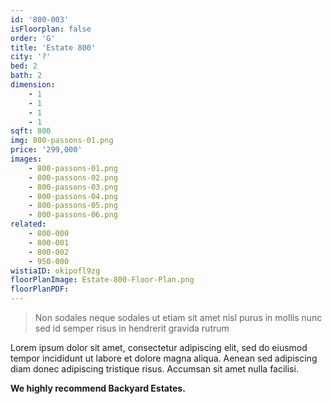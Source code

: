 ```yaml
---
id: '800-003'
isFloorplan: false
order: 'G'
title: 'Estate 800'
city: '?'
bed: 2
bath: 2
dimension:
    - 1
    - 1
    - 1
    - 1
sqft: 800
img: 800-passons-01.png
price: '299,000'
images:
    - 800-passons-01.png
    - 800-passons-02.png
    - 800-passons-03.png
    - 800-passons-04.png
    - 800-passons-05.png
    - 800-passons-06.png
related:
    - 800-000
    - 800-001
    - 800-002
    - 950-000
wistiaID: okipofl9zg
floorPlanImage: Estate-800-Floor-Plan.png
floorPlanPDF:
---
```


> Non sodales neque sodales ut etiam sit amet nisl purus in mollis nunc sed id semper risus in hendrerit gravida rutrum

Lorem ipsum dolor sit amet, consectetur adipiscing elit, sed do eiusmod tempor incididunt ut labore et dolore magna aliqua. Aenean sed adipiscing diam donec adipiscing tristique risus. Accumsan sit amet nulla facilisi.

**We highly recommend Backyard Estates.**
